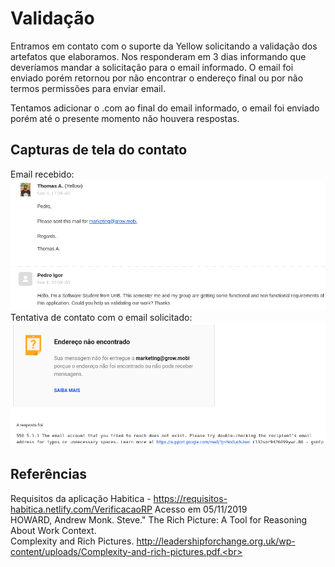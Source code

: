 # Validação
Entramos em contato com o suporte da Yellow solicitando a validação dos artefatos que elaboramos. Nos responderam em 3 dias informando que deveríamos mandar a solicitação para o email informado. O email foi enviado porém retornou por não encontrar o endereço final ou por não termos permissões para enviar email.

Tentamos adicionar o .com ao final do email informado, o email foi enviado porém até o presente momento não houvera respostas.

## Capturas de tela do contato
Email recebido:
![](../../img/analise/validacao/print_email_recebido.png)
Tentativa de contato com o email solicitado:
![](../../img/analise/validacao/print_email_nao_enviado.png)

## Referências
Requisitos da aplicação Habitica - <https://requisitos-habitica.netlify.com/VerificacaoRP> Acesso em 05/11/2019<br>
HOWARD, Andrew Monk. Steve." The Rich Picture: A Tool for Reasoning About Work Context.<br>
Complexity and Rich Pictures. http://leadershipforchange.org.uk/wp-content/uploads/Complexity-and-rich-pictures.pdf.<br>
